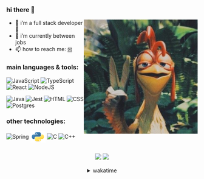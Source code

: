 ### hi there 👋

<img align="right" alt="joão frango" src="assets/joaofrango.jpg" height="300px" />

- 🔭 i’m a full stack developer🦉
- 💼 i’m currently between jobs
- 📫 how to reach me: [✉](mailto:fernando.costa@ccc.ufcg.edu.br)

### main languages & tools:
![JavaScript](https://img.shields.io/badge/javascript-%23323330.svg?style=for-the-badge&logo=javascript&logoColor=%23F7DF1E)
![TypeScript](https://img.shields.io/badge/typescript-%23007ACC.svg?style=for-the-badge&logo=typescript&logoColor=white)
![React](https://img.shields.io/badge/react-%2320232a.svg?style=for-the-badge&logo=react&logoColor=%2361DAFB)
![NodeJS](https://img.shields.io/badge/node.js-6DA55F?style=for-the-badge&logo=node.js&logoColor=white)

![Java](https://img.shields.io/badge/java-%23ED8B00.svg?style=for-the-badge&logo=java&logoColor=black)
![Jest](https://img.shields.io/badge/-jest-%23C21325?style=for-the-badge&logo=jest&logoColor=black)
![HTML](https://img.shields.io/badge/HTML5-E34F26?style=for-the-badge&logo=html5&logoColor=black) 
![CSS](https://img.shields.io/badge/CSS3-1572B6?style=for-the-badge&logo=css3&logoColor=black)
![Postgres](https://img.shields.io/badge/postgres-%23316192.svg?style=for-the-badge&logo=postgresql&logoColor=white)

### other technologies:
<div>
  <img align="center" title="Spring" alt="Spring" height="30" width="40" src="https://cdn.jsdelivr.net/gh/devicons/devicon/icons/spring/spring-original.svg" />
  <img align="center" title="Python" alt="Python" height="30" width="40" src="https://raw.githubusercontent.com/devicons/devicon/master/icons/python/python-original.svg">
  <img align="center" title="C" alt="C" height="30" width="40" src="https://cdn.jsdelivr.net/gh/devicons/devicon/icons/c/c-original.svg" />
  <img align="center" title="C++" alt="C++" height="30" width="40" src="https://cdn.jsdelivr.net/gh/devicons/devicon/icons/cplusplus/cplusplus-original.svg" />
</div>

##

<div align="center">
  <img height="150px" src="https://github-readme-stats.vercel.app/api?username=fernandollisboa&hide=issues&show_icons=true&theme=gotham&border_radius=15px" />
  <img src="https://github-readme-stats.vercel.app/api/top-langs/?username=fernandollisboa&langs_count=4&theme=gotham&layout=compact&border_radius=15px" />
</div>

<br>

<details align="center">
<summary>wakatime</summary><br>
  
[![fernandollisboa's wakatime stats](https://github-readme-stats.vercel.app/api/wakatime?username=nandoe&langs_count=5&theme=gotham&hide=other&custom_title=Wakatime%20Weekly%20Status&range=last_7_days)](https://github.com/anuraghazra/github-readme-stats)
</details>
